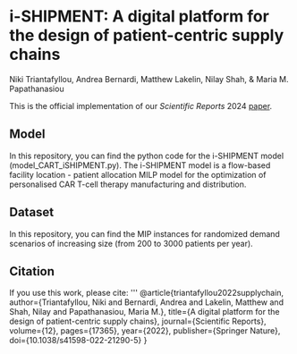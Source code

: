 # i-SHIPMENT: A digital platform for the design of patient-centric supply chains

Niki Triantafyllou, Andrea Bernardi, Matthew Lakelin, Nilay Shah, & Maria M. Papathanasiou

This is the official implementation of our *Scientific Reports* 2024 [paper](https://www.nature.com/articles/s41598-022-21290-5#Sec12).

## Model
In this repository, you can find the python code for the i-SHIPMENT model (model_CART_iSHIPMENT.py). The i-SHIPMENT model is a flow-based facility location - patient allocation MILP model for the optimization of personalised CAR T-cell therapy manufacturing and distribution.

## Dataset
In this repository, you can find the MIP instances for randomized demand scenarios of increasing size (from 200 to 3000 patients per year).

## Citation
If you use this work, please cite:
'''
@article{triantafyllou2022supplychain,
  author={Triantafyllou, Niki and Bernardi, Andrea and Lakelin, Matthew and Shah, Nilay and Papathanasiou, Maria M.},
  title={A digital platform for the design of patient-centric supply chains},
  journal={Scientific Reports},
  volume={12},
  pages={17365},
  year={2022},
  publisher={Springer Nature},
  doi={10.1038/s41598-022-21290-5}
}
